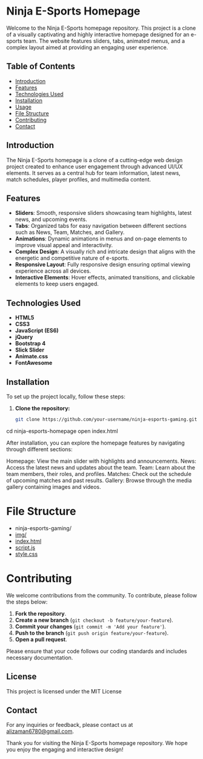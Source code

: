 # Ninja E-Sports Homepage

Welcome to the Ninja E-Sports homepage repository. This project is a clone of a visually captivating and highly interactive homepage designed for an e-sports team. The website features sliders, tabs, animated menus, and a complex layout aimed at providing an engaging user experience.

## Table of Contents

- [Introduction](#introduction)
- [Features](#features)
- [Technologies Used](#technologies-used)
- [Installation](#installation)
- [Usage](#usage)
- [File Structure](#file-structure)
- [Contributing](#contributing)
- [Contact](#contact)

## Introduction

The Ninja E-Sports homepage is a clone of a cutting-edge web design project created to enhance user engagement through advanced UI/UX elements. It serves as a central hub for team information, latest news, match schedules, player profiles, and multimedia content.

## Features

- **Sliders**: Smooth, responsive sliders showcasing team highlights, latest news, and upcoming events.
- **Tabs**: Organized tabs for easy navigation between different sections such as News, Team, Matches, and Gallery.
- **Animations**: Dynamic animations in menus and on-page elements to improve visual appeal and interactivity.
- **Complex Design**: A visually rich and intricate design that aligns with the energetic and competitive nature of e-sports.
- **Responsive Layout**: Fully responsive design ensuring optimal viewing experience across all devices.
- **Interactive Elements**: Hover effects, animated transitions, and clickable elements to keep users engaged.

## Technologies Used

- **HTML5**
- **CSS3**
- **JavaScript (ES6)**
- **jQuery**
- **Bootstrap 4**
- **Slick Slider**
- **Animate.css**
- **FontAwesome**

## Installation

To set up the project locally, follow these steps:

1. **Clone the repository:**
   ```bash
   git clone https://github.com/your-username/ninja-esports-gaming.git
cd ninja-esports-homepage
open index.html

After installation, you can explore the homepage features by navigating through different sections:

Homepage: View the main slider with highlights and announcements.
News: Access the latest news and updates about the team.
Team: Learn about the team members, their roles, and profiles.
Matches: Check out the schedule of upcoming matches and past results.
Gallery: Browse through the media gallery containing images and videos.

# File Structure

- ninja-esports-gaming/
- [img/](img/)
- [index.html](index.html)
- [script.js](script.js)
- [style.css](style.css)



# Contributing

We welcome contributions from the community. To contribute, please follow the steps below:

1. **Fork the repository**.
2. **Create a new branch** (`git checkout -b feature/your-feature`).
3. **Commit your changes** (`git commit -m 'Add your feature'`).
4. **Push to the branch** (`git push origin feature/your-feature`).
5. **Open a pull request**.

Please ensure that your code follows our coding standards and includes necessary documentation.

## License
This project is licensed under the MIT License

## Contact

For any inquiries or feedback, please contact us at [alizaman6780@gmail.com](mailto:alizaman6780@gmail.com).

Thank you for visiting the Ninja E-Sports homepage repository. We hope you enjoy the engaging and interactive design!
